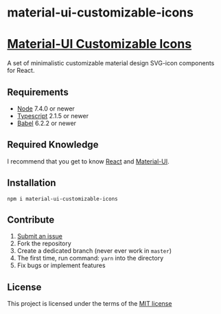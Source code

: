 material-ui-customizable-icons
=======================

# [Material-UI Customizable Icons](https://gasite.in.ua/open-source/material-ui-customizable-icons/)

A set of minimalistic customizable material design SVG-icon components for React.

## Requirements

- [Node](https://nodejs.org) 7.4.0 or newer
- [Typescript](https://www.typescriptlang.org) 2.1.5 or newer
- [Babel](https://babeljs.io) 6.2.2 or newer

## Required Knowledge

I recommend that you get to know [React](http://facebook.github.io/react/) and [Material-UI](http://material-ui.com/).

## Installation

`npm i material-ui-customizable-icons`


## Contribute

1. [Submit an issue](https://github.com/gordienkotolik//material-ui-customizable-icons/issues)
2. Fork the repository
3. Create a dedicated branch (never ever work in `master`)
4. The first time, run command: `yarn` into the directory
5. Fix bugs or implement features

## License
This project is licensed under the terms of the
[MIT license](https://github.com/gordienkotolik//material-ui-customizable-icons/blob/master/LICENSE)